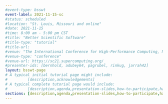 ```yaml
---
#event-type: bsswt
event-label: 2021-11-15-sc
#status: scheduled
#location: "St. Louis, Missouri and online"
#date: 2021-11-15
#time: 8:00 am - 5:00 pm CST
#title: "Better Scientific Software"
#title-type: "tutorial"
#title-url:
#venue: "The International Conference for High-Performance Computing, Networking, Storage, and Analysis (SC21)"
#venue-type: "conference"
#venue-url: https://sc21.supercomputing.org/
#presenter-ids: [bernhold, adubey64, pagrubel, rinkug, jarrah42]
layout: bsswt-page
# A typical initial tutorial page might include:
#         [description,acknowledgements]
# A typical complete tutorial page would include: 
#         [description,agenda,presentation-slides,how-to-participate,hands-on-exercises,stay-in-touch,resources-from-presentations,requested-citation,acknowledgments]
sections: [description,agenda,presentation-slides,how-to-participate,hands-on-exercises,stay-in-touch,resources-from-presentations,requested-citation,acknowledgments]
---
```

